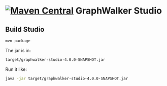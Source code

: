 [![Maven Central](https://maven-badges.herokuapp.com/maven-central/org.graphwalker/graphwalker-studio/badge.svg)](https://maven-badges.herokuapp.com/maven-central/org.graphwalker/graphwalker-studio)
GraphWalker Studio
==================

## Build Studio

```bash
mvn package
```

The jar is in:
```bash
target/graphwalker-studio-4.0.0-SNAPSHOT.jar
```

Run it like:
```bash
java -jar target/graphwalker-studio-4.0.0-SNAPSHOT.jar
```
